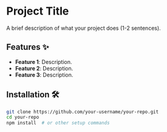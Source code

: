 # Project Title

A brief description of what your project does (1-2 sentences).

## Features ✨
- **Feature 1**: Description.
- **Feature 2**: Description.
- **Feature 3**: Description.

## Installation 🛠️
```bash
git clone https://github.com/your-username/your-repo.git
cd your-repo
npm install  # or other setup commands

